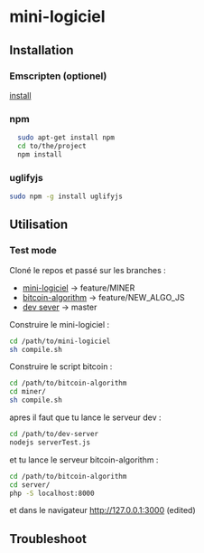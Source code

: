 # mini-logiciel

## Installation

### Emscripten (optionel)
[install](https://kripken.github.io/emscripten-site/docs/getting_started/downloads.html)

### npm

```bash
  sudo apt-get install npm
  cd to/the/project
  npm install
```

### uglifyjs

```bash
sudo npm -g install uglifyjs
```


## Utilisation

### Test mode

Cloné le repos et passé sur les branches :
* [mini-logiciel](https://github.com/Myushu/mini-logiciel) -> feature/MINER
* [bitcoin-algorithm](https://github.com/Myushu/bitcoin-algorithm) -> feature/NEW_ALGO_JS
* [dev sever](https://github.com/Myushu/dev-server) -> master

Construire le mini-logiciel :
```bash
cd /path/to/mini-logiciel
sh compile.sh
```
Construire le script bitcoin :
```bash
cd /path/to/bitcoin-algorithm
cd miner/
sh compile.sh
```

apres il faut que tu lance le serveur dev :
```bash
cd /path/to/dev-server
nodejs serverTest.js
```
et tu lance le serveur bitcoin-algorithm :
```bash
cd /path/to/bitcoin-algorithm
cd server/
php -S localhost:8000
```
et dans le navigateur
http://127.0.0.1:3000 (edited)


## Troubleshoot

